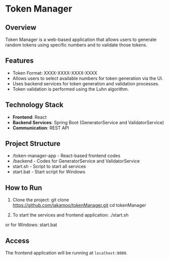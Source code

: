 # Token Manager

## Overview
Token Manager is a web-based application that allows users to generate random tokens using specific numbers and to validate those tokens.

## Features
- Token Format: XXXX-XXXX-XXXX-XXXX
- Allows users to select available numbers for token generation via the UI.
- Uses backend services for token generation and validation processes.
- Token validation is performed using the Luhn algorithm.

## Technology Stack
- **Frontend**: React
- **Backend Services**: Spring Boot (GeneratorService and ValidatorService)
- **Communication**: REST API

## Project Structure
- /token-manager-app - React-based frontend codes
- /backend - Codes for GeneratorService and ValidatorService
- start.sh - Script to start all services
- start.bat - Start script for Windows

## How to Run
1. Clone the project:
git clone https://github.com/jakamoo/tokenManager.git
cd tokenManager


2. To start the services and frontend application:
./start.sh


or for Windows:
start.bat



## Access
The frontend application will be running at `localhost:8080`.

